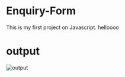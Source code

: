 # Enquiry-Form
This is my first project on Javascript.
helloooo
# output
![output](https://user-images.githubusercontent.com/98044607/225389315-c104b5de-0862-4dce-b8b9-26b3cef7e89f.png)
